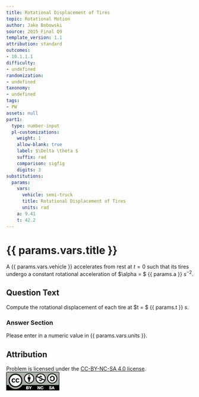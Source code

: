 ```yaml
---
title: Rotational Displacement of Tires
topic: Rotational Motion
author: Jake Bobowski
source: 2015 Final Q9
template_version: 1.1
attribution: standard
outcomes:
- 10.1.1.1
difficulty:
- undefined
randomization:
- undefined
taxonomy:
- undefined
tags:
- PW
assets: null
part1:
  type: number-input
  pl-customizations:
    weight: 1
    allow-blank: true
    label: $\Delta \theta $
    suffix: rad
    comparison: sigfig
    digits: 3
substitutions:
  params:
    vars:
      vehicle: semi-truck
      title: Rotational Displacement of Tires
      units: rad
    a: 9.41
    t: 42.2
---
```

# {{ params.vars.title }}
A {{ params.vars.vehicle }} accelerates from rest at $t = 0$ such that its tires undergo a constant rotational acceleration of $\alpha = $ {{ params.a }} $s^{-2}$.
## Question Text

Compute the rotational displacement of each tire at $t = $ {{ params.t }} $s$.

### Answer Section

Please enter in a numeric value in {{ params.vars.units }}.

## Attribution

Problem is licensed under the [CC-BY-NC-SA 4.0 license](https://creativecommons.org/licenses/by-nc-sa/4.0/).<br> ![The Creative Commons 4.0 license requiring attribution-BY, non-commercial-NC, and share-alike-SA license.](https://raw.githubusercontent.com/firasm/bits/master/by-nc-sa.png)